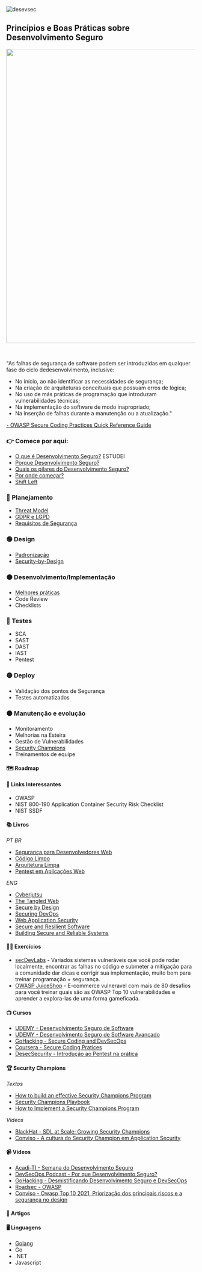 ![desevsec](https://user-images.githubusercontent.com/37185061/175793495-359760d6-6e65-4d74-a765-797030b4d36d.png)

## Princípios e Boas Práticas sobre Desenvolvimento Seguro

<p align="center">  
<img src="https://res.cloudinary.com/hy4kyit2a/f_auto,fl_lossy,q_70/learn/modules/application-security-planning/protect-applications-with-a-secure-development-lifecycle/images/e5e5b7bb90e48733c284c5055cf9bf39_ck-4-iu-960-a-000-j-12-b-14-dzue-69-x.png" width="782"/>

</p>

<br />

 "As   falhas   de   segurança   de   software   podem   ser   introduzidas   em   qualquer   fase   do   ciclo   dedesenvolvimento, inclusive:
 
- No início, ao não identificar as necessidades de segurança;
- Na criação de arquiteturas conceituais que possuam erros de lógica;
- No uso de más práticas de programação que introduzam vulnerabilidades técnicas;
- Na implementação do software de modo inapropriado;
- Na inserção de falhas durante a manutenção ou a atualização."
  
[- OWASP Secure Coding Practices  Quick Reference Guide](https://owasp.org/www-project-secure-coding-practices-quick-reference-guide/migrated_content)
<br />

### :point_right:	Comece por aqui: 

- [O que é Desenvolvimento Seguro?](https://github.com/wh0isdxk/DesenvolvimentoSeguro/blob/main/Conceitos/Fundamentos.md#o-que-%C3%A9-desenvolvimento-seguro) ESTUDEI 
- [Porque Desenvolvimento Seguro?](https://github.com/wh0isdxk/DesenvolvimentoSeguro/blob/main/Conceitos/Fundamentos.md#porque-desenvolvimento-seguro)
- [Quais os pilares do Desenvolvimento Seguro?](https://github.com/wh0isdxk/DesenvolvimentoSeguro/blob/main/Conceitos/Fundamentos.md#quais-os-pilares-do-desenvolvimento-seguro)
- [Por onde começar?](https://github.com/wh0isdxk/DesenvolvimentoSeguro/blob/main/Conceitos/Fundamentos.md#por-onde-come%C3%A7ar)
- [Shift Left](https://github.com/wh0isdxk/DesenvolvimentoSeguro/blob/main/Conceitos/Fundamentos.md#shift-left)


### :large_blue_circle:  Planejamento

- [Threat Model](https://github.com/wh0isdxk/DesenvolvimentoSeguro/blob/main/1-Planejamento.md#threat-model)
- [GDPR e LGPD](https://github.com/wh0isdxk/DesenvolvimentoSeguro/blob/main/1-Planejamento.md#gdpr-e-lgpd)
- [Requisitos de Segurança](https://github.com/wh0isdxk/DesenvolvimentoSeguro/blob/main/1-Planejamento.md#requisitos-de-seguran%C3%A7a)
 
### :green_circle:  Design

- [Padronização](https://github.com/wh0isdxk/DesenvolvimentoSeguro/blob/main/1-Planejamento.md#padroniza%C3%A7%C3%A3o)
- [Security-by-Design](https://github.com/wh0isdxk/Security-by-Design)
   
### :orange_circle: Desenvolvimento/Implementação

- [Melhores práticas](https://github.com/wh0isdxk/DesenvolvimentoSeguro/blob/main/3-Desenvolvimento.md#desenvolvimento)
- Code Review 
- Checklists 
  
### :red_circle:  Testes

- SCA
- SAST
- DAST
- IAST
- Pentest 
  
### :yellow_circle:  Deploy

- Validação dos pontos de Segurança 
- Testes automatizados
  
### :black_circle:  Manutenção e evolução

- Monitoramento 
- Melhorias na Esteira 
- Gestão de Vulnerabilidades 
- [Security Champions](https://github.com/wh0isdxk/DesenvolvimentoSeguro/blob/main/SecurityChampions.md#security-champions)
- Treinamentos de equipe 

#### :world_map:	 Roadmap 

#### :link:	Links Interessantes 
- OWASP
- NIST 800-190 Application Container Security Risk Checklist
- NIST SSDF

#### :books:	Livros 
*PT BR*
- [Segurança para Desenvolvedores Web](https://www.amazon.com.br/Seguran%C3%A7a-Para-Desenvolvedores-Web-JavaScript/dp/8575224840/ref=sr_1_21?keywords=web+security&qid=1636284781&sprefix=web+se%2Caps%2C208&sr=8-21&ufe=app_do%3Aamzn1.fos.6d798eae-cadf-45de-946a-f477d47705b9)
- [Código Limpo](https://www.amazon.com.br/C%C3%B3digo-limpo-Robert-C-Martin/dp/8576082675/ref=sr_1_1?__mk_pt_BR=%C3%85M%C3%85%C5%BD%C3%95%C3%91&crid=1ETDZUTWLKJX7&keywords=codigo+limpo&qid=1636284943&sprefix=codigo+limpo+%2Caps%2C193&sr=8-1&ufe=app_do%3Aamzn1.fos.6d798eae-cadf-45de-946a-f477d47705b9)
- [Arquitetura Limpa](https://www.amazon.com.br/Arquitetura-Limpa-Artes%C3%A3o-Estrutura-Software/dp/8550804606/ref=sr_1_2?__mk_pt_BR=%C3%85M%C3%85%C5%BD%C3%95%C3%91&crid=1ETDZUTWLKJX7&keywords=codigo+limpo&qid=1636284980&sprefix=codigo+limpo+%2Caps%2C193&sr=8-2&ufe=app_do%3Aamzn1.fos.6d798eae-cadf-45de-946a-f477d47705b9)
- [Pentest em Aplicações Web](https://novatec.com.br/livros/pentest-em-aplicacoes-web/)

*ENG*
- [Cyberjutsu](https://www.amazon.com.br/Cyberjutsu-Cybersecurity-Modern-Ben-McCarty/dp/1718500548/ref=sr_1_32?__mk_pt_BR=%C3%85M%C3%85%C5%BD%C3%95%C3%91&crid=1ZEPHUNAH4N34&keywords=no+press+starch&qid=1636285019&sprefix=no+press+starch%2Caps%2C193&sr=8-32&ufe=app_do%3Aamzn1.fos.6a09f7ec-d911-4889-ad70-de8dd83c8a74)
- [The Tangled Web](https://www.amazon.com.br/Tangled-Web-Securing-Modern-Applications/dp/1593273886/ref=sr_1_17?keywords=web+security&qid=1636284781&sprefix=web+se%2Caps%2C208&sr=8-17&ufe=app_do%3Aamzn1.fos.4bddec23-2dcf-4403-8597-e1a02442043d)
- [Secure by Design](https://www.amazon.com.br/Secure-Design_p1-Dan-Bergh-Johnsson/dp/1617294357/ref=sr_1_3?keywords=secure+code&qid=1636284633&sprefix=secure+%2Caps%2C233&sr=8-3&ufe=app_do%3Aamzn1.fos.e05b01e0-91a7-477e-a514-15a32325a6d6)
- [Securing DevOps](https://www.amazon.com.br/Securing-DevOps-Safe-services-Julien-Vehent/dp/1617294136/ref=sr_1_32?keywords=secure+code&qid=1636284684&sprefix=secure+%2Caps%2C233&sr=8-32&ufe=app_do%3Aamzn1.fos.e05b01e0-91a7-477e-a514-15a32325a6d6)
- [Web Application Security](https://www.amazon.com.br/Web-Application-Security-Andrew-Hoffman/dp/1492053112/ref=sr_1_3?keywords=web+security&qid=1636284754&sprefix=web+se%2Caps%2C208&sr=8-3&ufe=app_do%3Aamzn1.fos.4bddec23-2dcf-4403-8597-e1a02442043d)
- [Secure and Resilient Software](https://www.amazon.com.br/Secure-Resilient-Software-Requirements-Testing/dp/0367382148/ref=sr_1_1?__mk_pt_BR=%C3%85M%C3%85%C5%BD%C3%95%C3%91&crid=14T7YC86JN6CC&keywords=Secure+and+Resilient+Software&qid=1636285468&sprefix=secure+and+resilient+software+%2Caps%2C382&sr=8-1&ufe=app_do%3Aamzn1.fos.25548f35-0de7-44b3-b28e-0f56f3f96147)
- [Building Secure and Reliable Systems](https://www.amazon.com.br/s?k=no+press+starch&__mk_pt_BR=%C3%85M%C3%85%C5%BD%C3%95%C3%91&crid=1ZEPHUNAH4N34&sprefix=no+press+starch%2Caps%2C193&ref=nb_sb_noss)

#### :teacher:	Exercícios
- [secDevLabs](https://github.com/globocom/secDevLabs/) - Variados sistemas vulneráveis que você pode rodar localmente, encontrar as falhas no código e submeter a mitigação para a comunidade dar dicas e corrigir sua implementação, muito bom para treinar programação + segurança.
- [OWASP JuiceShop](https://owasp-juice.shop/) - E-commerce vulneravel com mais de 80 desafios para você treinar quais são as OWASP Top 10 vulnerabilidades e aprender a explora-las de uma forma gameficada.


#### :tv:	Cursos 
- [UDEMY - Desenvolvimento Seguro de Software](https://www.udemy.com/course/desenvolvimento-seguro-de-software/)
- [UDEMY - Desenvolvimento Seguro de Sotfware Avançado](https://www.udemy.com/course/desenvolvimento-seguro-de-software-avancado/)
- [GoHacking - Secure Coding and DevSecOps](https://gohacking.com.br/curso/gohacking-secure-coding-and-devsecops)
- [Coursera - Secure Coding Pratices](https://www.coursera.org/specializations/secure-coding-practices)
- [DesecSecurity - Introdução ao Pentest na prática](https://desecsecurity.com/curso/introducao-pentest)

#### :trophy:	Security Champions 
*Textos*
- [How to build an effective Security Champions Program](https://safecode.org/how-to-build-an-effective-security-champions-program/)
- [Security Champions Playbook](https://github.com/c0rdis/security-champions-playbook)
- [How to Implement a Security Champions Program](https://www.darkreading.com/careers-and-people/how-to-implement-a-security-champions-program)

*Videos*
- [BlackHat - SDL at Scale: Growing Security Champions](https://www.youtube.com/watch?v=gpGl3guuyDw)
- [Conviso - A cultura do Security Champion em Application Security](https://www.youtube.com/watch?v=-BRG-6eh2bE)

#### :video_camera:	Vídeos 
- [Acadi-TI - Semana do Desenvolvimento Seguro](https://www.youtube.com/watch?v=6Zm5_rcf6EQ)
- [DevSecOps Podcast - Por que Desenvolvimento Seguro?](https://www.youtube.com/watch?v=95K_fDDUSnc)
- [GoHacking - Desmistificando Desenvolvimento Seguro e DevSecOps](https://www.youtube.com/watch?v=oZc0SNpdOaI)
- [Roadsec - OWASP](https://www.youtube.com/watch?v=erwu5LsHJQc)
- [Conviso - Owasp Top 10 2021, Priorização dos principais riscos e a segurança no design](https://www.youtube.com/watch?v=A0K7f0jDphQ)

#### :page_with_curl:	Artigos 

#### :desktop_computer:	Linguagens 

- [Golang](https://github.com/wh0isdxk/DesenvolvimentoSeguro/blob/main/GolangSecurity.md)
- Go 
- .NET 
- Javascript
